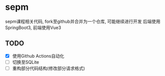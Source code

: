 # sepm

sepm课程相关代码, fork至github并合并为一个仓库, 可能继续进行开发
后端使用SpringBoot3, 前端使用Vue3

## TODO
- [x] 使用Github Actions自动化
- [ ] 切换至SQLite
- [ ] 重构部分代码结构(修改部分请求格式)
